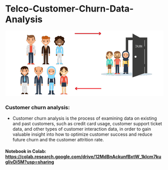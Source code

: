 # Telco-Customer-Churn-Data-Analysis

<img src="image.png">

### Customer churn analysis:
  + Customer churn analysis is the process of examining data on existing and past customers, such as credit card usage, customer support ticket data, and other types of customer interaction data, in order to gain valuable insight into how to optimize customer success and reduce future churn and the customer attrition rate.

#### Notebook in Colab: https://colab.research.google.com/drive/12MdBnAckunfBxtW_1klcm7kugIivDi5M?usp=sharing
